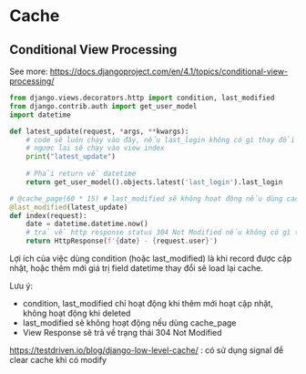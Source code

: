 # Cache

## Conditional View Processing
See more: https://docs.djangoproject.com/en/4.1/topics/conditional-view-processing/

```py
from django.views.decorators.http import condition, last_modified
from django.contrib.auth import get_user_model
import datetime

def latest_update(request, *args, **kwargs):
    # code sẽ luôn chạy vào đây, nếu last_login không có gì thay đổi sẽ lấy data từ cache
    # ngược lại sẽ chạy vào view index
    print("latest_update")
     
    # Phải return về datetime
    return get_user_model().objects.latest('last_login').last_login

# @cache_page(60 * 15) # last_modified sẽ không hoạt động nếu dùng cache_page
@last_modified(latest_update)
def index(request):
    date = datetime.datetime.now()
    # trả về http response status 304 Not Modified nếu không có gì thay đổi
    return HttpResponse(f'{date} - {request.user}')
```

Lợi ích của việc dùng condition (hoặc last_modified) là khi record được cập nhật, hoặc thêm mới giá trị field datetime thay đổi sẽ load lại cache.

Lưu ý:
- condition, last_modified chỉ hoạt động khi thêm mới hoạt cập nhật, không hoạt động khi deleted 
- last_modified sẽ không hoạt động nếu dùng cache_page
- View Response sẽ trả về trạng thái 304 Not Modified


https://testdriven.io/blog/django-low-level-cache/ : có sử dụng signal để clear cache khi có modify
